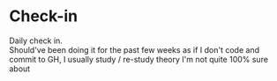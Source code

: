 # Check-in
Daily check in.     
Should've been doing it for the past few weeks as if I don't code and commit to GH, I usually study / re-study theory I'm not quite 100% sure about
